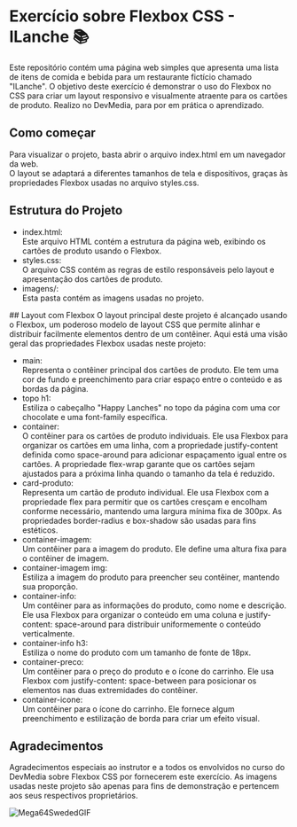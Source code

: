 
# Exercício sobre Flexbox CSS - ILanche 📚
Este repositório contém uma página web simples que apresenta uma lista de itens de comida e bebida para um restaurante fictício chamado "ILanche". O objetivo deste exercício é demonstrar o uso do Flexbox no CSS para criar um layout responsivo e visualmente atraente para os cartões de produto. Realizo no DevMedia, para por em prática o aprendizado. 

## Como começar
Para visualizar o projeto, basta abrir o arquivo index.html em um navegador da web.<br>
O layout se adaptará a diferentes tamanhos de tela e dispositivos, graças às propriedades Flexbox usadas no arquivo styles.css.


## Estrutura do Projeto
<ul>
<li>index.html:</li>Este arquivo HTML contém a estrutura da página web, exibindo os cartões de produto usando o Flexbox.

<li>styles.css:</li> O arquivo CSS contém as regras de estilo responsáveis pelo layout e apresentação dos cartões de produto.

<li>imagens/:</li> Esta pasta contém as imagens usadas no projeto.
</ul>
## Layout com Flexbox
O layout principal deste projeto é alcançado usando o Flexbox, um poderoso modelo de layout CSS que permite alinhar e distribuir facilmente elementos dentro de um contêiner. Aqui está uma visão geral das propriedades Flexbox usadas neste projeto:
<ul>
<li>main:</li> Representa o contêiner principal dos cartões de produto. Ele tem uma cor de fundo e preenchimento para criar espaço entre o conteúdo e as bordas da página.

<li>topo h1:</li> Estiliza o cabeçalho "Happy Lanches" no topo da página com uma cor chocolate e uma font-family específica.

<li>container:</li> O contêiner para os cartões de produto individuais. Ele usa Flexbox para organizar os cartões em uma linha, com a propriedade justify-content definida como space-around para adicionar espaçamento igual entre os cartões. A propriedade flex-wrap garante que os cartões sejam ajustados para a próxima linha quando o tamanho da tela é reduzido.

<li>card-produto:</li> Representa um cartão de produto individual. Ele usa Flexbox com a propriedade flex para permitir que os cartões cresçam e encolham conforme necessário, mantendo uma largura mínima fixa de 300px. As propriedades border-radius e box-shadow são usadas para fins estéticos.

<li>container-imagem:</li>Um contêiner para a imagem do produto. Ele define uma altura fixa para o contêiner de imagem.

<li>container-imagem img:</li> Estiliza a imagem do produto para preencher seu contêiner, mantendo sua proporção.

<li>container-info:</li> Um contêiner para as informações do produto, como nome e descrição. Ele usa Flexbox para organizar o conteúdo em uma coluna e justify-content: space-around para distribuir uniformemente o conteúdo verticalmente.

<li>container-info h3:</li> Estiliza o nome do produto com um tamanho de fonte de 18px.

<li>container-preco:</li> Um contêiner para o preço do produto e o ícone do carrinho. Ele usa Flexbox com justify-content: space-between para posicionar os elementos nas duas extremidades do contêiner.

<li>container-icone:</li> Um contêiner para o ícone do carrinho. Ele fornece algum preenchimento e estilização de borda para criar um efeito visual.
</ul>

##  Agradecimentos
Agradecimentos especiais ao instrutor e a todos os envolvidos no curso do DevMedia sobre Flexbox CSS por fornecerem este exercício. As imagens usadas neste projeto são apenas para fins de demonstração e pertencem aos seus respectivos proprietários.

![Mega64SwededGIF](https://github.com/ErikaMendes89/exercicio-flexbox/assets/95776659/c0d0f2a3-1bda-4ba2-b46e-3f2b01992f9e)


